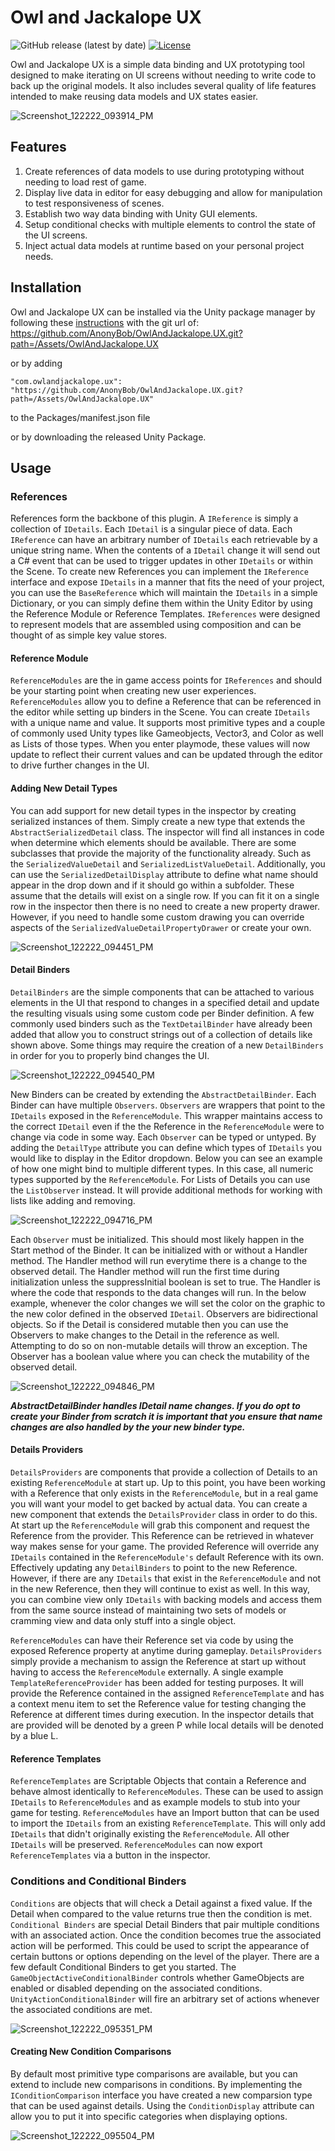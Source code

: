 # Owl and Jackalope UX

![GitHub release (latest by date)](https://img.shields.io/github/v/release/AnonyBob/OwlAndJackalope.UX) 
[![License](https://img.shields.io/badge/license-MIT-green)](./LICENSE)

Owl and Jackalope UX is a simple data binding and UX prototyping tool designed to make iterating on UI screens without needing to write code to back up the original models. It also includes several quality of life features intended to make reusing data models and UX states easier.

![Screenshot_122222_093914_PM](https://user-images.githubusercontent.com/7310389/209266349-b6c0a914-31aa-466f-aeca-37d564020865.jpg)

## Features
1. Create references of data models to use during prototyping without needing to load rest of game.
2. Display live data in editor for easy debugging and allow for manipulation to test responsiveness of scenes.
3. Establish two way data binding with Unity GUI elements.
4. Setup conditional checks with multiple elements to control the state of the UI screens.
5. Inject actual data models at runtime based on your personal project needs.

## Installation
Owl and Jackalope UX can be installed via the Unity package manager by following these [instructions](https://docs.unity3d.com/Manual/upm-ui-giturl.html) with the git url of:
https://github.com/AnonyBob/OwlAndJackalope.UX.git?path=/Assets/OwlAndJackalope.UX

or by adding

```"com.owlandjackalope.ux": "https://github.com/AnonyBob/OwlAndJackalope.UX.git?path=/Assets/OwlAndJackalope.UX"```

to the Packages/manifest.json file

or by downloading the released Unity Package.

## Usage

### References
References form the backbone of this plugin. A ```IReference``` is simply a collection of ```IDetails```. Each ```IDetail``` is a singular piece of data. Each ```IReference``` can have an arbitrary number of ```IDetails``` each retrievable by a unique string name. When the contents of a ```IDetail``` change it will send out a C# event that can be used to trigger updates in other ```IDetails``` or within the Scene. To create new References you can implement the ```IReference``` interface and expose ```IDetails``` in a manner that fits the need of your project, you can use the ```BaseReference``` which will maintain the ```IDetails``` in a simple Dictionary, or you can simply define them within the Unity Editor by using the Reference Module or Reference Templates. ```IReferences``` were designed to represent models that are assembled using composition and can be thought of as simple key value stores.

#### Reference Module
```ReferenceModules``` are the in game access points for ```IReferences``` and should be your starting point when creating new user experiences. ```ReferenceModules``` allow you to define a Reference that can be referenced in the editor while setting up binders in the Scene. You can create ```IDetails``` with a unique name and value. It supports most primitive types and a couple of commonly used Unity types like Gameobjects, Vector3, and Color as well as Lists of those types. When you enter playmode, these values will now update to reflect their current values and can be updated through the editor to drive further changes in the UI.

#### Adding New Detail Types
You can add support for new detail types in the inspector by creating serialized instances of them. Simply create a new type that extends the ```AbstractSerializedDetail``` class. The inspector will find all instances in code when determine which elements should be available. There are some subclasses that provide the majority of the functionality already. Such as the ```SerializedValueDetail``` and ```SerializedListValueDetail```. Additionally, you can use the ```SerializedDetailDisplay``` attribute to define what name should appear in the drop down and if it should go within a subfolder. These assume that the details will exist on a single row. If you can fit it on a single row in the inspector then there is no need to create a new property drawer. However, if you need to handle some custom drawing you can override aspects of the ```SerializedValueDetailPropertyDrawer``` or create your own.

![Screenshot_122222_094451_PM](https://user-images.githubusercontent.com/7310389/209266891-3338f5b6-5f0a-461a-b48b-e7757ec87ce8.jpg)

#### Detail Binders

```DetailBinders``` are the simple components that can be attached to various elements in the UI that respond to changes in a specified detail and update the resulting visuals using some custom code per Binder definition. A few commonly used binders such as the ```TextDetailBinder``` have already been added that allow you to construct strings out of a collection of details like shown above. Some things may require the creation of a new ```DetailBinders``` in order for you to properly bind changes the UI.

![Screenshot_122222_094540_PM](https://user-images.githubusercontent.com/7310389/209266974-e9229e99-907c-47e7-97f1-7ece80900dbe.jpg)

New Binders can be created by extending the ```AbstractDetailBinder```. Each Binder can have multiple ```Observers```. ```Observers``` are wrappers that point to the ```IDetails``` exposed in the ```ReferenceModule```. This wrapper maintains access to the correct ```IDetail``` even if the the Reference in the ```ReferenceModule``` were to change via code in some way. Each ```Observer``` can be typed or untyped. By adding the ```DetailType``` attribute you can define which types of ```IDetails``` you would like to display in the Editor dropdown. Below you can see an example of how one might bind to multiple different types. In this case, all numeric types supported by the ```ReferenceModule```. For Lists of Details you can use the ```ListObserver``` instead. It will provide additional methods for working with lists like adding and removing.

![Screenshot_122222_094716_PM](https://user-images.githubusercontent.com/7310389/209267138-ac6d6069-9a59-4285-b0b6-cd5ad90209c0.jpg)

Each ```Observer``` must be initialized. This should most likely happen in the Start method of the Binder. It can be initialized with or without a Handler method. The Handler method will run everytime there is a change to the observed detail. The Handler method will run the first time during initialization unless the suppressInitial boolean is set to true. The Handler is where the code that responds to the data changes will run. In the below example, whenever the color changes we will set the color on the graphic to the new color defined in the observed ```IDetail```. Observers are bidirectional objects. So if the Detail is considered mutable then you can use the Observers to make changes to the Detail in the reference as well. Attempting to do so on non-mutable details will throw an exception. The Observer has a boolean value where you can check the mutability of the observed detail.

![Screenshot_122222_094846_PM](https://user-images.githubusercontent.com/7310389/209267263-028205a2-b303-4fc8-a4bb-cc0994785ab7.jpg)

***AbstractDetailBinder handles IDetail name changes. If you do opt to create your Binder from scratch it is important that you ensure that name changes are also handled by the your new binder type.***

#### Details Providers
```DetailsProviders``` are components that provide a collection of Details to an existing ```ReferenceModule``` at start up. Up to this point, you have been working with a Reference that only exists in the ```ReferenceModule```, but in a real game you will want your model to get backed by actual data. You can create a new component that extends the ```DetailsProvider``` class in order to do this. At start up the ```ReferenceModule``` will grab this component and request the Reference from the provider. This Reference can be retrieved in whatever way makes sense for your game. The provided Reference will override any ```IDetails``` contained in the ```ReferenceModule's``` default Reference with its own. Effectively updating any ```DetailBinders``` to point to the new Reference. However, if there are any ```IDetails``` that exist in the ```ReferenceModule``` and not in the new Reference, then they will continue to exist as well. In this way, you can combine view only ```IDetails``` with backing models and access them from the same source instead of maintaining two sets of models or cramming view and data only stuff into a single object.

```ReferenceModules``` can have their Reference set via code by using the exposed Reference property at anytime during gameplay. ```DetailsProviders``` simply provide a mechanism to assign the Reference at start up without having to access the ```ReferenceModule``` externally. A single example ```TemplateReferenceProvider``` has been added for testing purposes. It will provide the Reference contained in the assigned ```ReferenceTemplate``` and has a context menu item to set the Reference value for testing changing the Reference at different times during execution. In the inspector details that are provided will be denoted by a green P while local details will be denoted by a blue L.

#### Reference Templates
```ReferenceTemplates``` are Scriptable Objects that contain a Reference and behave almost identically to ```ReferenceModules```. These can be used to assign ```IDetails``` to ```ReferenceModules``` and as example models to stub into your game for testing. ```ReferenceModules``` have an Import button that can be used to import the ```IDetails``` from an existing ```ReferenceTemplate```. This will only add ```IDetails``` that didn't originally existing the ```ReferenceModule```. All other ```IDetails``` will be preserved. ```ReferenceModules``` can now export ```ReferenceTemplates``` via a button in the inspector.

### Conditions and Conditional Binders
```Conditions``` are objects that will check a Detail against a fixed value. If the Detail when compared to the value returns true then the condition is met. ```Conditional Binders``` are special Detail Binders that pair multiple conditions with an associated action. Once the condition becomes true the associated action will be performed. This could be used to script the appearance of certain buttons or options depending on the level of the player. There are a few default Conditional Binders to get you started. The ```GameObjectActiveConditionalBinder``` controls whether GameObjects are enabled or disabled depending on the associated conditions. ```UnityActionConditionalBinder``` will fire an arbitrary set of actions whenever the associated conditions are met.

![Screenshot_122222_095351_PM](https://user-images.githubusercontent.com/7310389/209267732-7f62be4b-ff98-4a48-a717-5a96d989a853.jpg)

#### Creating New Condition Comparisons 
By default most primitive type comparisons are available, but you can extend to include new comparisons in conditions. By implementing the ```IConditionComparison``` interface you have created a new comparsion type that can be used against details. Using the ```ConditionDisplay``` attribute can allow you to put it into specific categories when displaying options. 

![Screenshot_122222_095504_PM](https://user-images.githubusercontent.com/7310389/209267891-b5de5d3c-25a3-485a-8a8b-e604e6590af1.jpg)

